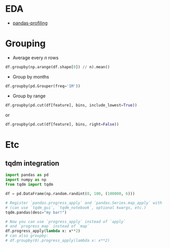# EDA

* [pandas-profiling](https://github.com/pandas-profiling/pandas-profiling)

# Grouping

* Average every _n_ rows

```python
df.groupby(np.arange(df.shape[0]) // n).mean()
```

* Group by months

```python
df.groupby(pd.Grouper(freq='1M'))
```

* Group by range

```python
df.groupby(pd.cut(df[feature], bins, include_lowest=True))
```
or
```python
df.groupby(pd.cut(df[feature], bins, right=False))
```

# Etc
## tqdm integration
```python
import pandas as pd
import numpy as np
from tqdm import tqdm

df = pd.DataFrame(np.random.randint(0, 100, (100000, 6)))

# Register `pandas.progress_apply` and `pandas.Series.map_apply` with `tqdm`
# (can use `tqdm_gui`, `tqdm_notebook`, optional kwargs, etc.)
tqdm.pandas(desc="my bar!")

# Now you can use `progress_apply` instead of `apply`
# and `progress_map` instead of `map`
df.progress_apply(lambda x: x**2)
# can also groupby:
# df.groupby(0).progress_apply(lambda x: x**2)
```

